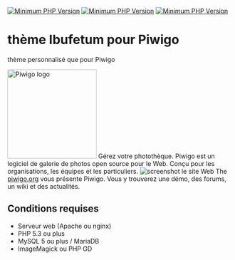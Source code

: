 [![Minimum PHP Version](https://img.shields.io/badge/php-5.3%20--%207.4-blue.svg?style=flat-square)](https://php.net/)
[![Minimum PHP Version](https://img.shields.io/badge/php-%3E%3D5.5-blue.svg?style=flat-square)](https://php.net/)
[![Minimum PHP Version](https://img.shields.io/badge/php-%3E%3D%208.1-8892BF.svg?style=flat-square)](https://php.net/)
# thème Ibufetum pour Piwigo
thème personnalisé que pour Piwigo</p>
<img src="https://piwigo.org/plugins/piwigo-piwigodotorg/images/piwigo.org.svg" width="200" alt="Piwigo logo">
Gérez votre photothèque. Piwigo est un logiciel de galerie de photos open source pour le Web. Conçu pour les organisations, les équipes et les particuliers.
![screenshot](https://piwigo.org/screenshots/github-screenshot-2.10.jpg)
le site Web The [piwigo.org](https://piwigo.org) vous présente Piwigo. Vous y trouverez une démo, des forums, un wiki et des actualités.
## Conditions requises
 * Serveur web (Apache ou nginx)
 * PHP 5.3 ou plus
 * MySQL 5 ou plus / MariaDB
 * ImageMagick ou PHP GD
